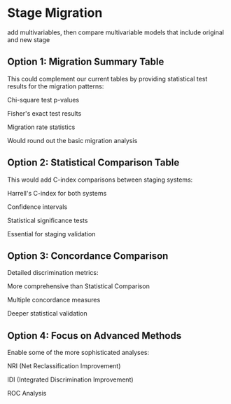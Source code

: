 # Stage Migration

add multivariables, then compare multivariable models that include original and new stage

## Option 1: Migration Summary Table

This could complement our current tables by providing statistical test results for the migration patterns:

Chi-square test p-values

Fisher's exact test results

Migration rate statistics

Would round out the basic migration analysis

## Option 2: Statistical Comparison Table

This would add C-index comparisons between staging systems:

Harrell's C-index for both systems

Confidence intervals

Statistical significance tests

Essential for staging validation

## Option 3: Concordance Comparison

Detailed discrimination metrics:

More comprehensive than Statistical Comparison

Multiple concordance measures

Deeper statistical validation

## Option 4: Focus on Advanced Methods

Enable some of the more sophisticated analyses:

NRI (Net Reclassification Improvement)

IDI (Integrated Discrimination Improvement)

ROC Analysis
